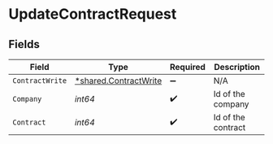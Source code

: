 # UpdateContractRequest


## Fields

| Field                                                                | Type                                                                 | Required                                                             | Description                                                          |
| -------------------------------------------------------------------- | -------------------------------------------------------------------- | -------------------------------------------------------------------- | -------------------------------------------------------------------- |
| `ContractWrite`                                                      | [*shared.ContractWrite](../../../pkg/models/shared/contractwrite.md) | :heavy_minus_sign:                                                   | N/A                                                                  |
| `Company`                                                            | *int64*                                                              | :heavy_check_mark:                                                   | Id of the company                                                    |
| `Contract`                                                           | *int64*                                                              | :heavy_check_mark:                                                   | Id of the contract                                                   |